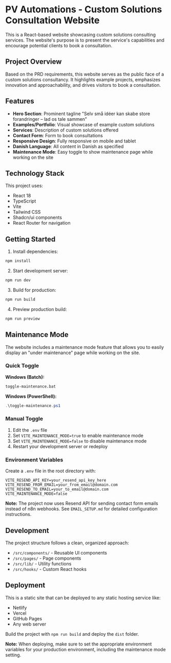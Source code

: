 # PV Automations - Custom Solutions Consultation Website

This is a React-based website showcasing custom solutions consulting services. The website's purpose is to present the service's capabilities and encourage potential clients to book a consultation.

## Project Overview

Based on the PRD requirements, this website serves as the public face of a custom solutions consultancy. It highlights example projects, emphasizes innovation and approachability, and drives visitors to book a consultation.

## Features

- **Hero Section**: Prominent tagline "Selv små idéer kan skabe store forandringer – lad os tale sammen"
- **Examples/Portfolio**: Visual showcase of example custom solutions
- **Services**: Description of custom solutions offered
- **Contact Form**: Form to book consultations
- **Responsive Design**: Fully responsive on mobile and tablet
- **Danish Language**: All content in Danish as specified
- **Maintenance Mode**: Easy toggle to show maintenance page while working on the site

## Technology Stack

This project uses:
- React 18
- TypeScript
- Vite
- Tailwind CSS
- Shadcn/ui components
- React Router for navigation

## Getting Started

1. Install dependencies:
```bash
npm install
```

2. Start development server:
```bash
npm run dev
```

3. Build for production:
```bash
npm run build
```

4. Preview production build:
```bash
npm run preview
```

## Maintenance Mode

The website includes a maintenance mode feature that allows you to easily display an "under maintenance" page while working on the site.

### Quick Toggle

**Windows (Batch):**
```bash
toggle-maintenance.bat
```

**Windows (PowerShell):**
```powershell
.\toggle-maintenance.ps1
```

### Manual Toggle

1. Edit the `.env` file
2. Set `VITE_MAINTENANCE_MODE=true` to enable maintenance mode
3. Set `VITE_MAINTENANCE_MODE=false` to disable maintenance mode
4. Restart your development server or redeploy

### Environment Variables

Create a `.env` file in the root directory with:
```env
VITE_RESEND_API_KEY=your_resend_api_key_here
VITE_RESEND_FROM_EMAIL=your_from_email@domain.com
VITE_RESEND_TO_EMAIL=your_to_email@domain.com
VITE_MAINTENANCE_MODE=false
```

**Note:** The project now uses Resend API for sending contact form emails instead of n8n webhooks. See `EMAIL_SETUP.md` for detailed configuration instructions.

## Development

The project structure follows a clean, organized approach:
- `/src/components/` - Reusable UI components
- `/src/pages/` - Page components
- `/src/lib/` - Utility functions
- `/src/hooks/` - Custom React hooks

## Deployment

This is a static site that can be deployed to any static hosting service like:
- Netlify
- Vercel
- GitHub Pages
- Any web server

Build the project with `npm run build` and deploy the `dist` folder.

**Note:** When deploying, make sure to set the appropriate environment variables for your production environment, including the maintenance mode setting.
